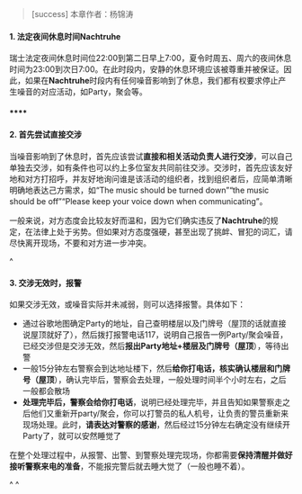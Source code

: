 > [success] 本章作者：杨锦涛

#### **1. 法定夜间休息时间Nachtruhe**&#x20;

瑞士法定夜间休息时间位22:00到第二日早上7:00，夏令时周五、周六的夜间休息时间为23:00到次日7:00。在此时段内，安静的休息环境应该被尊重并被保证。因此，如果在**Nachtruhe**时段内有任何噪音影响到了休息，我们都有权要求停止产生噪音的对应活动，如Party，聚会等。

#### ****

#### **2. 首先尝试直接交涉**

当噪音影响到了休息时，首先应该尝试**直接和相关活动负责人进行交涉**，可以自己单独去交涉，如有条件也可以约上多位室友共同前往交涉。交涉时，首先应该友好地和对方打招呼，并友好地询问谁是该活动的组织者，找到组织者后，应简单清晰明确地表达己方需求，如“The music should be turned down”“the music should be off”“Please keep your voice down when communicating”。

一般来说，对方态度会比较友好而温和，因为它们确实违反了**Nachtruhe**的规定，在法律上处于劣势。但如果对方态度强硬，甚至出现了挑衅、冒犯的词汇，请尽快离开现场，不要和对方进一步冲突。

^

#### **3. 交涉无效时，报警**

如果交涉无效，或噪音实际并未减弱，则可以选择报警。具体如下：

* 通过谷歌地图确定Party的地址，自己查明楼层以及门牌号（屋顶的话就直接说屋顶就好了），然后拨打报警电话117，说明自己报告一例Party/聚会噪音，已经交涉但是交涉无效，然后**报出Party地址+楼层及门牌号（屋顶**），等待出警
* 一般15分钟左右警察会到达地址楼下，然后**给你打电话，核实确认楼层和门牌号（屋顶**），确认完毕后，警察会去处理，一般处理时间半个小时左右，之后一般都会散场
* **处理完毕后，警察会给你打电话**，说明已经处理完毕，并且告知如果警察走之后他们又重新开party/聚会，你可以打警员的私人机号，让负责的警员重新来现场处理。此时，**请表达对警察的感谢**，然后经过15分钟左右确定没有继续开Party了，就可以安然睡觉了

在整个处理过程中，从报警、出警、到警察处理完现场，你都需要**保持清醒并做好接听警察来电的准备**，不能报完警后就去睡大觉了（一般也睡不着）。

^
^
